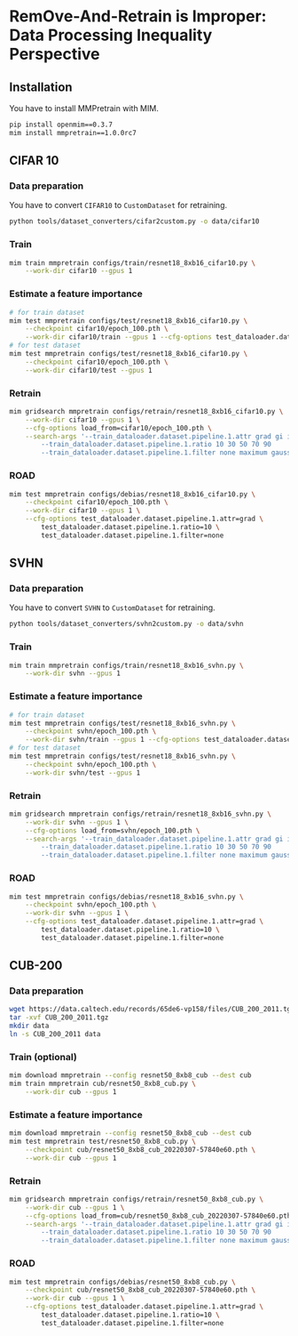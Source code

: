 # **RemOve-And-Retrain** is Improper: Data Processing Inequality Perspective

## Installation

You have to install MMPretrain with MIM.

```bash
pip install openmim==0.3.7
mim install mmpretrain==1.0.0rc7
```

## CIFAR 10

### Data preparation

You have to convert `CIFAR10` to `CustomDataset` for retraining.

```bash
python tools/dataset_converters/cifar2custom.py -o data/cifar10
```

### Train

```bash
mim train mmpretrain configs/train/resnet18_8xb16_cifar10.py \
    --work-dir cifar10 --gpus 1
```

### Estimate a feature importance

```bash
# for train dataset
mim test mmpretrain configs/test/resnet18_8xb16_cifar10.py \
    --checkpoint cifar10/epoch_100.pth \
    --work-dir cifar10/train --gpus 1 --cfg-options test_dataloader.dataset.test_mode=False
# for test dataset
mim test mmpretrain configs/test/resnet18_8xb16_cifar10.py \
    --checkpoint cifar10/epoch_100.pth \
    --work-dir cifar10/test --gpus 1
```

### Retrain

```bash
mim gridsearch mmpretrain configs/retrain/resnet18_8xb16_cifar10.py \
    --work-dir cifar10 --gpus 1 \
    --cfg-options load_from=cifar10/epoch_100.pth \
    --search-args '--train_dataloader.dataset.pipeline.1.attr grad gi ig sg vg gc sobl rand
        --train_dataloader.dataset.pipeline.1.ratio 10 30 50 70 90
        --train_dataloader.dataset.pipeline.1.filter none maximum gaussian'
```

### ROAD

```bash
mim test mmpretrain configs/debias/resnet18_8xb16_cifar10.py \
    --checkpoint cifar10/epoch_100.pth \
    --work-dir cifar10 --gpus 1 \
    --cfg-options test_dataloader.dataset.pipeline.1.attr=grad \
        test_dataloader.dataset.pipeline.1.ratio=10 \
        test_dataloader.dataset.pipeline.1.filter=none
```

## SVHN

### Data preparation

You have to convert `SVHN` to `CustomDataset` for retraining.

```bash
python tools/dataset_converters/svhn2custom.py -o data/svhn
```

### Train

```bash
mim train mmpretrain configs/train/resnet18_8xb16_svhn.py \
    --work-dir svhn --gpus 1
```

### Estimate a feature importance

```bash
# for train dataset
mim test mmpretrain configs/test/resnet18_8xb16_svhn.py \
    --checkpoint svhn/epoch_100.pth \
    --work-dir svhn/train --gpus 1 --cfg-options test_dataloader.dataset.test_mode=False
# for test dataset
mim test mmpretrain configs/test/resnet18_8xb16_svhn.py \
    --checkpoint svhn/epoch_100.pth \
    --work-dir svhn/test --gpus 1
```

### Retrain

```bash
mim gridsearch mmpretrain configs/retrain/resnet18_8xb16_svhn.py \
    --work-dir svhn --gpus 1 \
    --cfg-options load_from=svhn/epoch_100.pth \
    --search-args '--train_dataloader.dataset.pipeline.1.attr grad gi ig sg vg gc sobl rand
        --train_dataloader.dataset.pipeline.1.ratio 10 30 50 70 90
        --train_dataloader.dataset.pipeline.1.filter none maximum gaussian'
```

### ROAD

```bash
mim test mmpretrain configs/debias/resnet18_8xb16_svhn.py \
    --checkpoint svhn/epoch_100.pth \
    --work-dir svhn --gpus 1 \
    --cfg-options test_dataloader.dataset.pipeline.1.attr=grad \
        test_dataloader.dataset.pipeline.1.ratio=10 \
        test_dataloader.dataset.pipeline.1.filter=none
```

## CUB-200

### Data preparation

```bash
wget https://data.caltech.edu/records/65de6-vp158/files/CUB_200_2011.tgz
tar -xvf CUB_200_2011.tgz
mkdir data
ln -s CUB_200_2011 data
```

### Train (optional)

```bash
mim download mmpretrain --config resnet50_8xb8_cub --dest cub
mim train mmpretrain cub/resnet50_8xb8_cub.py \
    --work-dir cub --gpus 1
```

### Estimate a feature importance

```bash
mim download mmpretrain --config resnet50_8xb8_cub --dest cub
mim test mmpretrain test/resnet50_8xb8_cub.py \
    --checkpoint cub/resnet50_8xb8_cub_20220307-57840e60.pth \
    --work-dir cub --gpus 1
```

### Retrain

```bash
mim gridsearch mmpretrain configs/retrain/resnet50_8xb8_cub.py \
    --work-dir cub --gpus 1 \
    --cfg-options load_from=cub/resnet50_8xb8_cub_20220307-57840e60.pth \
    --search-args '--train_dataloader.dataset.pipeline.1.attr grad gi ig sg vg gc sobl rand
        --train_dataloader.dataset.pipeline.1.ratio 10 30 50 70 90
        --train_dataloader.dataset.pipeline.1.filter none maximum gaussian'
```

### ROAD

```bash
mim test mmpretrain configs/debias/resnet50_8xb8_cub.py \
    --checkpoint cub/resnet50_8xb8_cub_20220307-57840e60.pth \
    --work-dir cub --gpus 1 \
    --cfg-options test_dataloader.dataset.pipeline.1.attr=grad \
        test_dataloader.dataset.pipeline.1.ratio=10 \
        test_dataloader.dataset.pipeline.1.filter=none
```
